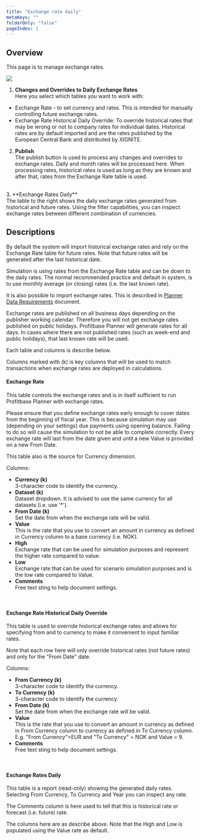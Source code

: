```yaml
---
title: "Exchange rate daily"
metaKeys: ""
folderOnly: "false"
pageIndex: 1
---
```


## Overview
This page is to manage exchange rates.
<br/>

![](https://profitbasedocs.blob.core.windows.net/plannerimages/dimensions-exchange-rate-daily.jpg)


1. **Changes and Overrides to Daily Exchange Rates**<br/>
Here you select which tables you want to work with:
- Exchange Rate - to set currency and rates. This is intended for manually controlling future exchange rates.
- Exchange Rate Historical Daily Override: To override historical rates that may be wrong or not to company rates for individual dates. Historical rates are by default imported and are the rates published by the European Central Bank and distributed by XIGNITE.
2. **Publish**<br/>
The publish button is used to process any changes and overrides to exchange rates. Daily and month rates will be processed here. When processing rates, historical rates is used as long as they are known and after that, rates from the Exchange Rate table is used.
<br/>
3. **Exchange Rates Daily**<br/>
The table to the right shows the daily exchange rates generated from historical and future rates. Using the filter capabilities, you can inspect exchange rates between different  combination of currencies.

## Descriptions

By default the system will import historical exchange rates and rely on the Exchange Rate table for future rates. Note that future rates will be generated after the last historical date.

Simulation is using rates from the Exchange Rate table and can be down to the daily rates. The normal recommended practice and default in system, is to use monthly average (or closing) rates (i.e. the last known rate).

It is also possible to import exchange rates. This is described in [Planner Data Requirements](https://profitbasedocs.blob.core.windows.net/enduserhelp/files/Planner%20Data%20Requirements.pdf) document.

Exchange rates are published on all business days depending on the publisher working calendar. Therefore you will not get exchange rates published on public holidays. Profitbase Planner will generate rates for all days. In cases where there are not published rates (such as week-end and public holidays), that last known rate will be used.

Each table and columns is describe below.

Columns marked with (k) is key columns that will be used to match transactions when exchange rates are deployed in calculations.

#### Exchange Rate
This table controls the exchange rates and is in itself sufficient to run Profitbase Planner with exchange rates.

Please ensure that you define exchange rates early enough to cover dates from the beginning of fiscal year. This is because simulation may use (depending on your settings) due payments using opening balance. Failing to do so will cause the simulation to not be able to complete correctly. Every exchange rate will last from the date given and until a new Value is provided on a new From Date.

This table also is the source for Currency dimension.

Columns:

- **Currency (k)**<br/>
3-character code to identify the currency.
- **Dataset (k)**<br/>
Dataset dropdown. It is advised to use the same currency for all datasets (i.e. use '*').
- **From Date (k)**<br/>
Set the date from when the exchange rate will be valid.
- **Value**<br/>
This is the rate that you use to convert an amount in currency as defined in Currency column to a base currency (i.e. NOK).
- **High**<br/>
Exchange rate that can be used for simulation purposes and represent the higher rate compared to value.
- **Low**<br/>
Exchange rate that can be used for scenario simulation purposes and is the low rate compared to Value.
- **Comments**<br/>
Free text sting to help document settings.
<br/>

#### Exchange Rate Historical Daily Override
This table  is used to override historical exchange rates and allows for specifying from and to currency to make it convenient to input familiar rates.

Note that each row here will only override historical rates (not future rates) and only for the "From Date" date.

Columns:

- **From Currency (k)**<br/>
3-character code to identify the currency.
- **To Currency (k)**<br/>
3-character code to identify the currency.
- **From Date (k)**<br/>
Set the date from when the exchange rate will be valid.
- **Value**<br/>
This is the rate that you use to convert an amount in currency as defined in From Currency column to currency as defined in To Currency column. E.g. "From Currency"=EUR and "To Currency" = NOK and Value = 9.
- **Comments**<br/>
Free text sting to help document settings.
<br/>

#### Exchange Rates Daily
This table is a report (read-only) showing the generated daily rates. Selecting From Currency, To Currency and Year you can inspect any rate.

The Comments column is here used to tell that this is historical rate or forecast (i.e. future) rate.

The columns here are as describe above. Note that the High and Low is populated using the Value rate as default.


